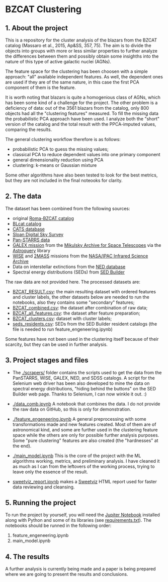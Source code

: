 # BZCAT Clustering

## 1. About the project

This is a repository for the cluster analysis of the blazars from the BZCAT catalog (Massaro et al., 2015, Ap&SS, 357, 75). The aim is to divide the objects into groups with more or less similar properties to further analyze the differences between them and possibly obtain some insighths into the nature of this type of active galactic nuclei (AGNs). 

The feature space for the clustering has been choosen with a simple approach: "all" available independent features. As well, the dependent ones are used if they are of the same nature, in this case the first PCA component of them is the feature. 

It is worth noting that blazars is quite a homogenious class of AGNs, which has been some kind of a challenge for the project. The other problem is a deficiency of data: out of the 3561 blazars from the catalog, only 800 objects had all the "clustering features" measured. To fill the missing data the probabilistic PCA approach have been used. I analyze both the "short" version of the catalog and the total result with the PPCA-imputed values, comparing the results. 

The general clustering workflow therefore is as follows:
* probabilistic PCA to guess the missing values;
* classical PCA to reduce dependent values into one primary component
* general dimensionality reduction using PCA 
* clustering: k-means or Gaussian mixture 

Some other algorithms have also been tested to look for the best metrics, but they are not included in the final noteooks for clarity.

## 2. The data

The dataset has been combined from the following sources:
* original [Roma-BZCAT catalog](https://heasarc.gsfc.nasa.gov/W3Browse/all/romabzcat.html)
* [BLcat catalog](https://www.sao.ru/blcat/) 
* [CATS database](https://www.sao.ru/cats/)
* [Sloan Digital Sky Survey](http://skyserver.sdss.org/dr18/)
* [Pan-STARRS data](https://outerspace.stsci.edu/display/PANSTARRS/)
* [GALEX mission](http://www.galex.caltech.edu/about/overview.html) from the [Mikulsky Archive for Space Telescopes](https://archive.stsci.edu/) via the [Astroquery](https://astroquery.readthedocs.io/) library
* [WISE](https://www.nasa.gov/mission_pages/WISE/mission/index.html) and [2MASS](https://irsa.ipac.caltech.edu/Missions/2mass.html) missions from the [NASA/IPAC Infrared Science Archive](https://irsa.ipac.caltech.edu/frontpage/)
* Data on interstellar extinctions from the [NED database](https://ned.ipac.caltech.edu/extinction_calculator)
* Spectral energy distributions (SEDs) from [SED Builder](https://tools.ssdc.asi.it/SED/)

The raw data are not provided here. The processed datasets are:
* [BZCAT_RESULT.csv](./data/BZCAT_RESULT.csv): the main resulting dataset with ordered features and cluster labels, the other datasets below are needed to run the notebooks, also they contains some "secondary" features;
* [BZCAT_combined.csv](./data/BZCAT_combined.csv): the dataset after combination of raw data;
* [BZCAT_all_features.csv](./data/BZCAT_all_features.csv): the dataset after feature preparation;
* [BZCAT_clusters.csv](./data/BZCAT_clusters.csv): dataset with cluster labels;
* [seds_residents.csv](./data/seds_residents.csv): SEDs from the SED Builder resident catalogs (the file is needed to run feature_engeneering.ipynb)

Some features have not been used in the clustering itself because of their scarcity, but they can be used in further analysis.


## 3. Project stages and files

* The [./scrapers/](./scrapers/) folder contains the scripts used to get the data from the PanSTARRS, WISE, GALEX, NED, and SDSS catalogs. A script for the Selenium web driver has been also developed to mine the data on spectral energy distributions, "hiding behind the buttons" on the SED Builder web page. Thanks to Selenium, I can now winkle it out. :)

* [./data_comb.ipynb](./data_comb.ipynb) A notebook that combines the data. I do not provide the raw data on GitHub, so this is only for demonstration.

* [./feature_engeneering.ipynb](./feature_engeneering.ipynb) A general preprocessing with some transformations made and new features created. Most of them are of astronomical kind, and some are further used in the clustering feature space while the others are only for possible further analysis purposes. Some "pure clustering" features are also created (the "hardnesses" at the end).

* [./main_model.ipynb](./main_model.ipynb) This is the core of the project with the ML algorithms working, metrics, and preliminary analysis. I have cleaned it as much as I can from the leftovers of the working process, trying to leave only the essence of the result.

* [sweetviz_report.ipynb](./sweetviz_report.ipynb) makes a [Sweetviz](https://pypi.org/project/sweetviz/) HTML report used for faster data reviewing and cleansing. 

## 5. Running the project

To run the project by yourself, you will need the [Jupiter Notebook](https://jupyter.org/) installed along with Python and some of its libraries (see [requirements.txt](./requirements.txt)). The notebooks should be runned in the following order:
1. feature_engeneering.ipynb
2. main_model.ipynb

## 4. The results

A further analysis is currently being made and a paper is being prepared where we are going to present the results and conclusions.
